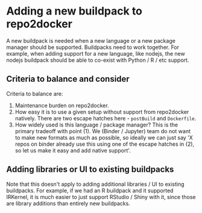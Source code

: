 # Adding a new buildpack to repo2docker

A new buildpack is needed when a new language or a new package manager should be
supported. Buildpacks need to work together. For example, when adding support for
a new language, like nodejs, the new nodejs buildpack should be able to co-exist
with Python / R / etc support.

## Criteria to balance and consider

Criteria to balance are:

1. Maintenance burden on repo2docker.
2. How easy it is to use a given setup without support from repo2docker natively.
   There are two escape hatches here - `postBuild` and `Dockerfile`.
3. How widely used is this language / package manager? This is the primary tradeoff
   with point (1). We (Binder / Jupyter) team do not want to make new formats
   as much as possible, so ideally we can just say 'X repos on binder already use
   this using one of the escape hatches in (2), so let us make it easy and add
   native support'.

## Adding libraries or UI to existing buildpacks

Note that this doesn't apply to adding additional libraries / UI to existing
buildpacks. For example, if we had an R buildpack and it supported IRKernel,
it is much easier to
just support RStudio / Shiny with it, since those are library additions than entirely
new buildpacks.